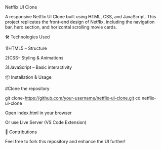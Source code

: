 Netflix UI Clone

A responsive Netflix UI Clone built using HTML, CSS, and JavaScript. This project replicates the front-end design of Netflix, including the navigation bar, hero section, and horizontal scrolling movie cards.


🛠️ Technologies Used

1)HTML5 – Structure

2)CSS– Styling & Animations

3)JavaScript – Basic interactivity


📦 Installation & Usage

#Clone the repository

git clone-https://github.com/your-username/netflix-ui-clone.git
cd netflix-ui-clone

Open index.html in your browser

Or use Live Server (VS Code Extension)


🙌 Contributions

Feel free to fork this repository and enhance the UI further!


